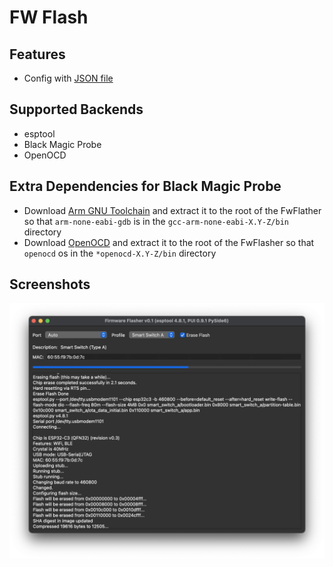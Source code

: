 # FW Flash
## Features
* Config with [JSON file](https://github.com/buganini/Fw-Flasher/blob/main/manifest.json)

## Supported Backends
* esptool
* Black Magic Probe
* OpenOCD

## Extra Dependencies for Black Magic Probe
* Download [Arm GNU Toolchain](https://developer.arm.com/downloads/-/gnu-rm) and extract it to the root of the FwFlather so that `arm-none-eabi-gdb` is in the `gcc-arm-none-eabi-X.Y-Z/bin` directory
* Download [OpenOCD](https://github.com/xpack-dev-tools/openocd-xpack/releases) and extract it to the root of the FwFlasher so that `openocd` os in the `*openocd-X.Y-Z/bin` directory

## Screenshots
![Flashing](screenshots/flashing.png)